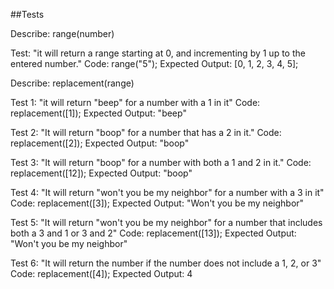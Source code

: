 ##Tests

Describe: range(number)

Test: "it will return a range starting at 0, and incrementing by 1 up to the entered number."
Code: range("5"); 
Expected Output: [0, 1, 2, 3, 4, 5];

Describe: replacement(range)

Test 1: "it will return "beep" for a number with a 1 in it"
Code: replacement([1]); 
Expected Output: "beep"

Test 2: "It will return "boop" for a number that has a 2 in it."
Code: replacement([2]);
Expected Output: "boop"

Test 3: "It will return "boop" for a number with both a 1 and 2 in it."
Code: replacement([12]); 
Expected Output: "boop"

Test 4: "It will return "won't you be my neighbor" for a number with a 3 in it"
Code: replacement([3]);
Expected Output: "Won't you be my neighbor"

Test 5: "It will return "won't you be my neighbor" for a number that includes both a 3 and 1 or 3 and 2"
Code: replacement([13]);
Expected Output: "Won't you be my neighbor"

Test 6: "It will return the number if the number does not include a 1, 2, or 3"
Code: replacement([4]);
Expected Output: 4
